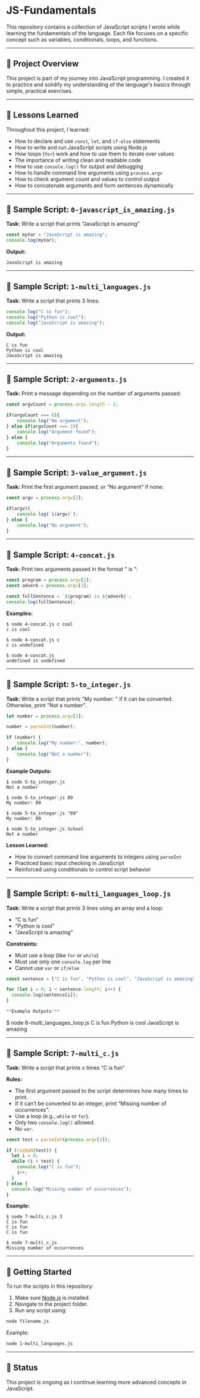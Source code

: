 # JS-Fundamentals

This repository contains a collection of JavaScript scripts I wrote while learning the fundamentals of the language. Each file focuses on a specific concept such as variables, conditionals, loops, and functions.

---

## 📂 Project Overview

This project is part of my journey into JavaScript programming. I created it to practice and solidify my understanding of the language's basics through simple, practical exercises.

---

## 🧠 Lessons Learned

Throughout this project, I learned:

* How to declare and use `const`, `let`, and `if-else` statements
* How to write and run JavaScript scripts using Node.js
* How loops (`for`) work and how to use them to iterate over values
* The importance of writing clean and readable code
* How to use `console.log()` for output and debugging
* How to handle command line arguments using `process.argv`
* How to check argument count and values to control output
* How to concatenate arguments and form sentences dynamically

---

## 📄 Sample Script: `0-javascript_is_amazing.js`

**Task:** Write a script that prints “JavaScript is amazing”

```javascript
const myVar = "JavaScript is amazing";
console.log(myVar);
```

**Output:**

```
JavaScript is amazing
```

---

## 📄 Sample Script: `1-multi_languages.js`

**Task:** Write a script that prints 3 lines:

```javascript
console.log("C is fun");
console.log("Python is cool");
console.log("JavaScript is amazing");
```

**Output:**

```
C is fun
Python is cool
JavaScript is amazing
```

---

## 📄 Sample Script: `2-arguments.js`

**Task:** Print a message depending on the number of arguments passed:

```javascript
const argvCount = process.argv.length - 2;

if(argvCount === 0){
    console.log("No argument");
} else if(argvCount === 1){
    console.log("Argument found");
} else {
    console.log("Arguments found");
}
```

---

## 📄 Sample Script: `3-value_argument.js`

**Task:** Print the first argument passed, or “No argument” if none:

```javascript
const argv = process.argv[2];

if(argv){
    console.log(`${argv}`);
} else {
    console.log("No argument");
}
```

---

## 📄 Sample Script: `4-concat.js`

**Task:** Print two arguments passed in the format "<arg1> is <arg2>":

```javascript
const program = process.argv[2];
const adverb = process.argv[3];

const fullSentence = `${program} is ${adverb}`;
console.log(fullSentence);
```

**Examples:**

```
$ node 4-concat.js c cool
c is cool

$ node 4-concat.js c
c is undefined

$ node 4-concat.js
undefined is undefined
```

---

## 📄 Sample Script: `5-to_integer.js`

**Task:** Write a script that prints "My number: <first argument converted to integer>" if it can be converted. Otherwise, print "Not a number".

```javascript
let number = process.argv[2];

number = parseInt(number);

if (number) {
    console.log("My number:", number);
} else {
    console.log("Not a number");
}
```

**Example Outputs:**
```
$ node 5-to_integer.js
Not a number

$ node 5-to_integer.js 89
My number: 89

$ node 5-to_integer.js "89"
My number: 89

$ node 5-to_integer.js School
Not a number
```

**Lesson Learned:**
- How to convert command line arguments to integers using `parseInt`
- Practiced basic input checking in JavaScript
- Reinforced using conditionals to control script behavior

---

## 📄 Sample Script: `6-multi_languages_loop.js`

**Task:** Write a script that prints 3 lines using an array and a loop:

- “C is fun”
- “Python is cool”
- “JavaScript is amazing”

**Constraints:**
- Must use a loop (like `for` or `while`)
- Must use only one `console.log` per line
- Cannot use `var` or `if/else`

```javascript
const sentence = ["C is fun", "Python is cool", "JavaScript is amazing"];

for (let i = 0; i < sentence.length; i++) {
  console.log(sentence[i]);
}

**Example Outputs:**
```
$ node 6-multi_languages_loop.js 
C is fun
Python is cool
JavaScript is amazing

---

## 📄 Sample Script: `7-multi_c.js`

**Task:** Write a script that prints x times “C is fun”

**Rules:**
- The first argument passed to the script determines how many times to print.
- If it can’t be converted to an integer, print “Missing number of occurrences”.
- Use a loop (e.g., `while` or `for`).
- Only two `console.log()` allowed.
- No `var`.

```javascript
const test = parseInt(process.argv[2]);

if (!isNaN(test)) {
  let i = 0;
  while (i < test) {
    console.log("C is fun");
    i++;
  }
} else {
  console.log("Missing number of occurrences");
}
```

**Example:**
```
$ node 7-multi_c.js 3
C is fun
C is fun
C is fun

$ node 7-multi_c.js
Missing number of occurrences
```

---

## 🚀 Getting Started

To run the scripts in this repository:

1. Make sure [Node.js](https://nodejs.org/) is installed.
2. Navigate to the project folder.
3. Run any script using:

```bash
node filename.js
```

Example:

```bash
node 1-multi_languages.js
```

---

## 📌 Status

This project is ongoing as I continue learning more advanced concepts in JavaScript.
